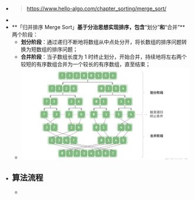- > https://www.hello-algo.com/chapter_sorting/merge_sort/
-
- **「归并排序 Merge Sort」**基于分治思想实现排序，包含**“划分”**和**“合并”**两个阶段：
	- **划分阶段**：通过递归不断地将数组从中点处分开，将长数组的排序问题转换为短数组的排序问题；
	- **合并阶段**：当子数组长度为 1 时终止划分，开始合并，持续地将左右两个较短的有序数组合并为一个较长的有序数组，直至结束；
	- ![image.png](../assets/image_1687869604638_0.png)
- ## 算法流程
	-